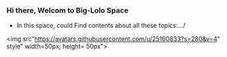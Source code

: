 ### Hi there, Welcom to Big-Lolo Space

- In this space, could Find contents about all these topics:.../

<img src"https://avatars.githubusercontent.com/u/25160833?s=280&v=4" style" width=50px; height= 50px">







<!--- 🔭 I’m currently working on ...
- 🌱 I’m currently learning ...
- 👯 I’m looking to collaborate on ...
- 🤔 I’m looking for help with ...
- 💬 Ask me about ...
- 📫 How to reach me: ...
- 😄 Pronouns: ...
- ⚡ Fun fact: ...  -->

